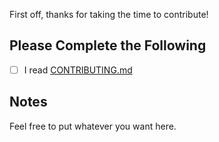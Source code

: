 First off, thanks for taking the time to contribute!

## Please Complete the Following

- [ ] I read [CONTRIBUTING.md](https://github.com/Cyclenerd/terraform-google-wif-bitbucket/blob/master/CONTRIBUTING.md)

## Notes

Feel free to put whatever you want here.